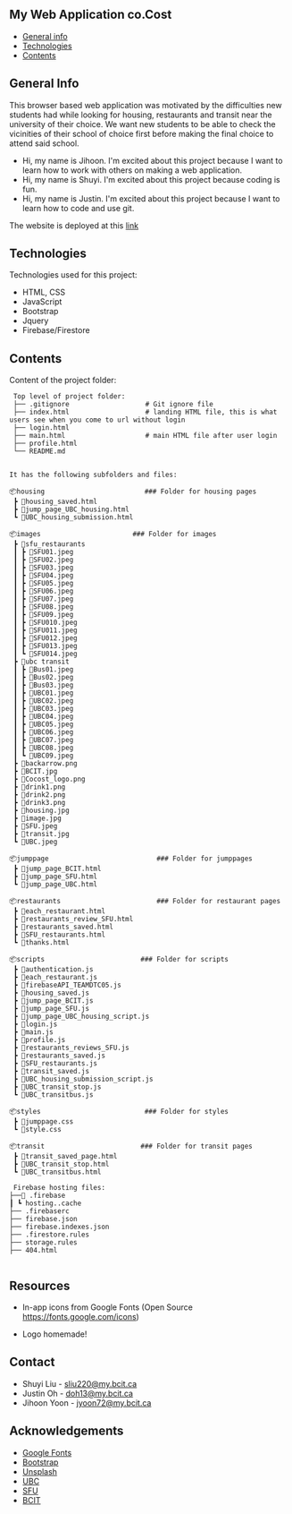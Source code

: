## My Web Application co.Cost

* [General info](#general-info)
* [Technologies](#technologies)
* [Contents](#content)

## General Info

This browser based web application was motivated by the difficulties new students had while looking for housing, restaurants and transit near the university of their choice. We want new students to be able to check the vicinities of their school of choice first before making the final choice to attend said school.

* Hi, my name is Jihoon. I'm excited about this project because I want to learn how to work with others on making a web application.
* Hi, my name is Shuyi. I'm excited about this project because coding is fun.
* Hi, my name is Justin. I'm excited about this project because I want to learn how to code and use git.

The website is deployed at this [link](https://bcit-dtc05-project.web.app/)

## Technologies

Technologies used for this project:

* HTML, CSS
* JavaScript
* Bootstrap
* Jquery
* Firebase/Firestore

## Contents

Content of the project folder:

```
 Top level of project folder: 
 ├── .gitignore                   # Git ignore file
 ├── index.html                   # landing HTML file, this is what users see when you come to url without login
 ├── login.html      
 ├── main.html                    # main HTML file after user login
 ├── profile.html              
 └── README.md


It has the following subfolders and files:

📦housing                         ### Folder for housing pages
 ┣ 📜housing_saved.html
 ┣ 📜jump_page_UBC_housing.html
 ┗ 📜UBC_housing_submission.html
  
📦images                       ### Folder for images
 ┣ 📂sfu_restaurants
 ┃ ┣ 📜SFU01.jpeg
 ┃ ┣ 📜SFU02.jpeg
 ┃ ┣ 📜SFU03.jpeg
 ┃ ┣ 📜SFU04.jpeg
 ┃ ┣ 📜SFU05.jpeg
 ┃ ┣ 📜SFU06.jpeg
 ┃ ┣ 📜SFU07.jpeg
 ┃ ┣ 📜SFU08.jpeg
 ┃ ┣ 📜SFU09.jpeg
 ┃ ┣ 📜SFU010.jpeg
 ┃ ┣ 📜SFU011.jpeg
 ┃ ┣ 📜SFU012.jpeg
 ┃ ┣ 📜SFU013.jpeg
 ┃ ┗ 📜SFU014.jpeg
 ┣ 📂ubc transit
 ┃ ┣ 📜Bus01.jpeg
 ┃ ┣ 📜Bus02.jpeg
 ┃ ┣ 📜Bus03.jpeg
 ┃ ┣ 📜UBC01.jpeg
 ┃ ┣ 📜UBC02.jpeg
 ┃ ┣ 📜UBC03.jpeg
 ┃ ┣ 📜UBC04.jpeg
 ┃ ┣ 📜UBC05.jpeg
 ┃ ┣ 📜UBC06.jpeg
 ┃ ┣ 📜UBC07.jpeg
 ┃ ┣ 📜UBC08.jpeg
 ┃ ┗ 📜UBC09.jpeg
 ┣ 📜backarrow.png
 ┣ 📜BCIT.jpg
 ┣ 📜Cocost_logo.png
 ┣ 📜drink1.png
 ┣ 📜drink2.png
 ┣ 📜drink3.png
 ┣ 📜housing.jpg
 ┣ 📜image.jpg
 ┣ 📜SFU.jpeg
 ┣ 📜transit.jpg
 ┗ 📜UBC.jpeg

📦jumppage                           ### Folder for jumppages
 ┣ 📜jump_page_BCIT.html
 ┣ 📜jump_page_SFU.html
 ┗ 📜jump_page_UBC.html
 
📦restaurants                        ### Folder for restaurant pages
 ┣ 📜each_restaurant.html
 ┣ 📜restaurants_review_SFU.html
 ┣ 📜restaurants_saved.html
 ┣ 📜SFU_restaurants.html
 ┗ 📜thanks.html
 
📦scripts                        ### Folder for scripts
 ┣ 📜authentication.js
 ┣ 📜each_restaurant.js
 ┣ 📜firebaseAPI_TEAMDTC05.js
 ┣ 📜housing_saved.js
 ┣ 📜jump_page_BCIT.js
 ┣ 📜jump_page_SFU.js
 ┣ 📜jump_page_UBC_housing_script.js
 ┣ 📜login.js
 ┣ 📜main.js
 ┣ 📜profile.js
 ┣ 📜restaurants_reviews_SFU.js
 ┣ 📜restaurants_saved.js
 ┣ 📜SFU_restaurants.js
 ┣ 📜transit_saved.js
 ┣ 📜UBC_housing_submission_script.js
 ┣ 📜UBC_transit_stop.js
 ┗ 📜UBC_transitbus.js
 
📦styles                          ### Folder for styles
 ┣ 📜jumppage.css
 ┗ 📜style.css
       
📦transit                        ### Folder for transit pages
 ┣ 📜transit_saved_page.html
 ┣ 📜UBC_transit_stop.html
 ┗ 📜UBC_transitbus.html      
 
 Firebase hosting files: 
├──📂 .firebase
┃ ┗ hosting..cache
├── .firebaserc
├── firebase.json
├── firebase.indexes.json
├── .firestore.rules
├── storage.rules
├── 404.html
              
```

## Resources

* In-app icons from Google Fonts (Open Source <https://fonts.google.com/icons>)

* Logo homemade!

## Contact

* Shuyi Liu - sliu220@my.bcit.ca
* Justin Oh - doh13@my.bcit.ca
* Jihoon Yoon - jyoon72@my.bcit.ca

## Acknowledgements

* <a href="https://fonts.google.com/">Google Fonts</a>
* <a href="https://getbootstrap.com/">Bootstrap</a>
* <a href="https://unsplash.com/">Unsplash</a>
* <a href="https://www.ubc.ca/">UBC</a>
* <a href="https://www.sfu.ca/">SFU</a>
* <a href="https://www.bcit.ca/">BCIT</a>
